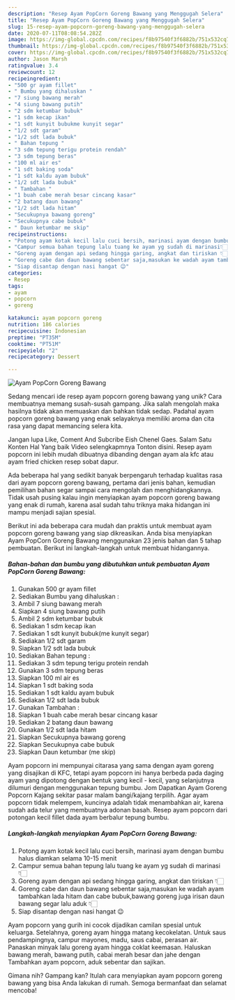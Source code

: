 ```yaml
---
description: "Resep Ayam PopCorn Goreng Bawang yang Menggugah Selera"
title: "Resep Ayam PopCorn Goreng Bawang yang Menggugah Selera"
slug: 15-resep-ayam-popcorn-goreng-bawang-yang-menggugah-selera
date: 2020-07-11T08:08:54.282Z
image: https://img-global.cpcdn.com/recipes/f8b97540f3f6882b/751x532cq70/ayam-popcorn-goreng-bawang-foto-resep-utama.jpg
thumbnail: https://img-global.cpcdn.com/recipes/f8b97540f3f6882b/751x532cq70/ayam-popcorn-goreng-bawang-foto-resep-utama.jpg
cover: https://img-global.cpcdn.com/recipes/f8b97540f3f6882b/751x532cq70/ayam-popcorn-goreng-bawang-foto-resep-utama.jpg
author: Jason Marsh
ratingvalue: 3.4
reviewcount: 12
recipeingredient:
- "500 gr ayam fillet"
- " Bumbu yang dihaluskan "
- "7 siung bawang merah"
- "4 siung bawang putih"
- "2 sdm ketumbar bubuk"
- "1 sdm kecap ikan"
- "1 sdt kunyit bubukme kunyit segar"
- "1/2 sdt garam"
- "1/2 sdt lada bubuk"
- " Bahan tepung "
- "3 sdm tepung terigu protein rendah"
- "3 sdm tepung beras"
- "100 ml air es"
- "1 sdt baking soda"
- "1 sdt kaldu ayam bubuk"
- "1/2 sdt lada bubuk"
- " Tambahan "
- "1 buah cabe merah besar cincang kasar"
- "2 batang daun bawang"
- "1/2 sdt lada hitam"
- "Secukupnya bawang goreng"
- "Secukupnya cabe bubuk"
- " Daun ketumbar me skip"
recipeinstructions:
- "Potong ayam kotak kecil lalu cuci bersih, marinasi ayam dengan bumbu halus diamkan selama 10-15 menit"
- "Campur semua bahan tepung lalu tuang ke ayam yg sudah di marinasi👇🏻"
- "Goreng ayam dengan api sedang hingga garing, angkat dan tiriskan 👇🏻"
- "Goreng cabe dan daun bawang sebentar saja,masukan ke wadah ayam tambahkan lada hitam dan cabe bubuk,bawang goreng juga irisan daun bawang segar lalu aduk 👇🏻"
- "Siap disantap dengan nasi hangat 😉"
categories:
- Resep
tags:
- ayam
- popcorn
- goreng

katakunci: ayam popcorn goreng 
nutrition: 186 calories
recipecuisine: Indonesian
preptime: "PT35M"
cooktime: "PT51M"
recipeyield: "2"
recipecategory: Dessert

---
```



![Ayam PopCorn Goreng Bawang](https://img-global.cpcdn.com/recipes/f8b97540f3f6882b/751x532cq70/ayam-popcorn-goreng-bawang-foto-resep-utama.jpg)

Sedang mencari ide resep ayam popcorn goreng bawang yang unik? Cara membuatnya memang susah-susah gampang. Jika salah mengolah maka hasilnya tidak akan memuaskan dan bahkan tidak sedap. Padahal ayam popcorn goreng bawang yang enak selayaknya memiliki aroma dan cita rasa yang dapat memancing selera kita.

Jangan lupa Like, Coment And Subcribe Eish Chenel Gaes. Salam Satu Konten Hal Yang baik Video selengkapmnya Tonton disini. Resep ayam popcorn ini lebih mudah dibuatnya dibanding dengan ayam ala kfc atau ayam fried chicken resep sobat dapur.

Ada beberapa hal yang sedikit banyak berpengaruh terhadap kualitas rasa dari ayam popcorn goreng bawang, pertama dari jenis bahan, kemudian pemilihan bahan segar sampai cara mengolah dan menghidangkannya. Tidak usah pusing kalau ingin menyiapkan ayam popcorn goreng bawang yang enak di rumah, karena asal sudah tahu triknya maka hidangan ini mampu menjadi sajian spesial.


Berikut ini ada beberapa cara mudah dan praktis untuk membuat ayam popcorn goreng bawang yang siap dikreasikan. Anda bisa menyiapkan Ayam PopCorn Goreng Bawang menggunakan 23 jenis bahan dan 5 tahap pembuatan. Berikut ini langkah-langkah untuk membuat hidangannya.

<!--inarticleads1-->

##### Bahan-bahan dan bumbu yang dibutuhkan untuk pembuatan Ayam PopCorn Goreng Bawang:

1. Gunakan 500 gr ayam fillet
1. Sediakan  Bumbu yang dihaluskan :
1. Ambil 7 siung bawang merah
1. Siapkan 4 siung bawang putih
1. Ambil 2 sdm ketumbar bubuk
1. Sediakan 1 sdm kecap ikan
1. Sediakan 1 sdt kunyit bubuk(me kunyit segar)
1. Sediakan 1/2 sdt garam
1. Siapkan 1/2 sdt lada bubuk
1. Sediakan  Bahan tepung :
1. Sediakan 3 sdm tepung terigu protein rendah
1. Gunakan 3 sdm tepung beras
1. Siapkan 100 ml air es
1. Siapkan 1 sdt baking soda
1. Sediakan 1 sdt kaldu ayam bubuk
1. Sediakan 1/2 sdt lada bubuk
1. Gunakan  Tambahan :
1. Siapkan 1 buah cabe merah besar cincang kasar
1. Sediakan 2 batang daun bawang
1. Gunakan 1/2 sdt lada hitam
1. Siapkan Secukupnya bawang goreng
1. Siapkan Secukupnya cabe bubuk
1. Siapkan  Daun ketumbar (me skip)


Ayam popcorn ini mempunyai citarasa yang sama dengan ayam goreng yang disajikan di KFC, tetapi ayam popcorn ini hanya berbeda pada daging ayam yang dipotong dengan bentuk yang kecil - kecil, yang selanjutnya dilumuri dengan menggunakan tepung bumbu. Jom Dapatkan Ayam Goreng Popcorn Kajang sekitar pasar malam bangi/kajang terpilih. Agar ayam popcorn tidak melempem, kuncinya adalah tidak menambahkan air, karena sudah ada telur yang membuatnya adonan basah. Resep ayam popcorn dari potongan kecil fillet dada ayam berbalur tepung bumbu. 

<!--inarticleads2-->

##### Langkah-langkah menyiapkan Ayam PopCorn Goreng Bawang:

1. Potong ayam kotak kecil lalu cuci bersih, marinasi ayam dengan bumbu halus diamkan selama 10-15 menit
1. Campur semua bahan tepung lalu tuang ke ayam yg sudah di marinasi👇🏻
1. Goreng ayam dengan api sedang hingga garing, angkat dan tiriskan 👇🏻
1. Goreng cabe dan daun bawang sebentar saja,masukan ke wadah ayam tambahkan lada hitam dan cabe bubuk,bawang goreng juga irisan daun bawang segar lalu aduk 👇🏻
1. Siap disantap dengan nasi hangat 😉


Ayam popcorn yang gurih ini cocok dijadikan camilan spesial untuk keluarga. Setelahnya, goreng ayam hingga matang kecokelatan. Untuk saus pendampingnya, campur mayones, madu, saus cabai, perasan air. Panaskan minyak lalu goreng ayam hingga coklat keemasan. Haluskan bawang merah, bawang putih, cabai merah besar dan jahe dengan Tambahkan ayam popcorn, aduk sebentar dan sajikan. 

Gimana nih? Gampang kan? Itulah cara menyiapkan ayam popcorn goreng bawang yang bisa Anda lakukan di rumah. Semoga bermanfaat dan selamat mencoba!
